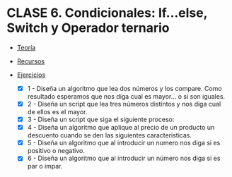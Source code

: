# CLASE 6. Condicionales: If...else, Switch y Operador ternario

-   [Teoría](https://github.com/beatrizsmerino/Master-en-Programacion-FullStack-con-JavaScript-y-Node.js_ed4/blob/master/teoria/clase6.md)

-   [Recursos](https://github.com/beatrizsmerino/Master-en-Programacion-FullStack-con-JavaScript-y-Node.js_ed4/blob/master/recursos/clase6.md)

-   [Ejercicios](https://github.com/beatrizsmerino/Master-en-Programacion-FullStack-con-JavaScript-y-Node.js_ed4/blob/master/teoria/clase6.md#ejercicios)
    -   [x] 1 - Diseña un algoritmo que lea dos números y los compare. Como resultado esperamos que nos diga cual es mayor... o si son iguales.
    -   [x] 2 - Diseña un script que lea tres números distintos y nos diga cual de ellos es el mayor.
    -   [x] 3 - Diseña un script que siga el siguiente proceso:
    -   [x] 4 - Diseña un algoritmo que aplique al precio de un producto un descuento cuando se den las siguientes caracteristicas.
    -   [x] 5 - Diseña un algoritmo que al introducir un numero nos diga si es positivo o negativo.
    -   [x] 6 - Diseña un algoritmo que al introducir un número nos diga si es par o impar.
